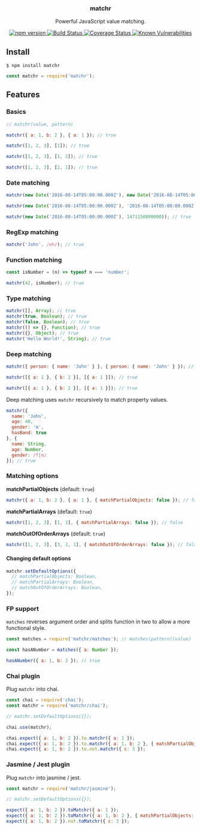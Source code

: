 <p align="center">
  <h3 align="center">matchr</h3>
  <p align="center">Powerful JavaScript value matching.<p>
  <p align="center">
    <a href="https://www.npmjs.com/package/matchr">
      <img src="https://img.shields.io/npm/v/matchr.svg" alt="npm version">
    </a>
    <a href="https://travis-ci.org/Moeriki/node-matchr">
      <img src="https://travis-ci.org/Moeriki/node-matchr.svg?branch=master" alt="Build Status"></img>
    </a>
    <a href="https://coveralls.io/github/Moeriki/node-matchr?branch=master">
      <img src="https://coveralls.io/repos/github/Moeriki/node-matchr/badge.svg?branch=master" alt="Coverage Status"></img>
    </a>
    <a href="https://snyk.io/test/github/moeriki/node-matchr">
      <img src="https://snyk.io/test/github/moeriki/node-matchr/badge.svg" alt="Known Vulnerabilities"></img>
    </a>
  </p>
</p>

## Install

```shell
$ npm install matchr
```

```js
const matchr = require('matchr');
```

## Features

### Basics

```js
// matchr(value, pattern)

matchr({ a: 1, b: 2 }, { a: 1 }); // true

matchr([1, 2, 3], [1]); // true

matchr([1, 2, 3], [1, 2]); // true

matchr([1, 2, 3], [2, 1]); // true
```

### Date matching

```js
matchr(new Date('2016-08-14T05:00:00.000Z'), new Date('2016-08-14T05:00:00.000Z'))); // true

matchr(new Date('2016-08-14T05:00:00.000Z'), '2016-08-14T05:00:00.000Z')); // true

matchr(new Date('2016-08-14T05:00:00.000Z'), 1471150800000)); // true
```

### RegExp matching

```js
matchr('John', /oh/); // true
```

### Function matching

```js
const isNumber = (n) => typeof n === 'number';

matchr(42, isNumber); // true
```

### Type matching

```js
matchr([], Array); // true
matchr(true, Boolean); // true
matchr(false, Boolean); // true
matchr(() => {}, Function); // true
matchr({}, Object); // true
matchr('Hello World!', String); // true
```

### Deep matching

```js
matchr({ person: { name: 'John' } }, { person: { name: 'John' } }); // true

matchr([{ a: 1 }, { b: 2 }], [{ a: 1 }]); // true

matchr([{ a: 1 }, { b: 2 }], [{ a: 1 }]); // true
```

Deep matching uses `matchr` recursively to match property values.

```js
matchr({
  name: 'John',
  age: 40,
  gender: 'm',
  hasBand: true
}, {
  name: String,
  age: Number,
  gender: /f|m/
}); // true
```

### Matching options

**matchPartialObjects** (default: `true`)

```js
matchr({ a: 1, b: 2 }, { a: 1 }, { matchPartialObjects: false }); // false
```

**matchPartialArrays** (default: `true`)

```js
matchr([1, 2, 3], [1, 2], { matchPartialArrays: false }); // false
```

**matchOutOfOrderArrays** (default: `true`)

```js
matchr([1, 2, 3], [3, 2, 1], { matchOutOfOrderArrays: false }); // false
```

#### Changing default options

```js
matchr.setDefaultOptions({
  // matchPartialObjects: Boolean,
  // matchPartialArrays: Boolean,
  // matchOutOfOrderArrays: Boolean,
});
```

### FP support

`matches` reverses argument order and splits function in two to allow a more functional style.

```js
const matches = require('matchr/matches'); // matches(pattern)(value)

const hasANumber = matches({ a: Number });

hasANumber({ a: 1, b: 2 }); // true
```

### Chai plugin

Plug `matchr` into chai.

```js
const chai = require('chai');
const matchr = require('matchr/chai');

// matchr.setDefaultOptions({});

chai.use(matchr);

chai.expect({ a: 1, b: 2 }).to.matchr({ a: 1 });
chai.expect({ a: 1, b: 2 }).to.matchr({ a: 1, b: 2 }, { matchPartialObjects: false });
chai.expect({ a: 1, b: 2 }).to.not.matchr({ c: 3 });
```

### Jasmine / Jest plugin

Plug `matchr` into jasmine / jest.

```js
const matchr = require('matchr/jasmine');

// matchr.setDefaultOptions({});

expect({ a: 1, b: 2 }).toMatchr({ a: 1 });
expect({ a: 1, b: 2 }).toMatchr({ a: 1, b: 2 }, { matchPartialObjects: false });
expect({ a: 1, b: 2 }).not.toMatchr({ c: 3 });
```
